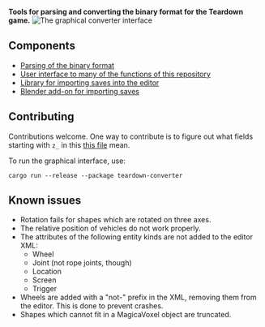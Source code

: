 **Tools for parsing and converting the binary format for the Teardown game.**
![The graphical converter interface](https://user-images.githubusercontent.com/7348146/112862805-710c2100-90b6-11eb-8b4f-26c28c606711.png)

## Components
* [Parsing of the binary format](bin-format)
* [User interface to many of the functions of this repository](user-interface)
* [Library for importing saves into the editor](editor-format)
* [Blender add-on for importing saves](blender)

## Contributing
Contributions welcome. One way to contribute is to figure out what fields starting with `z_` in this [this file](bin-format/src/format.rs) mean.

To run the graphical interface, use:

    cargo run --release --package teardown-converter

## Known issues
* Rotation fails for shapes which are rotated on three axes.
* The relative position of vehicles do not work properly.
* The attributes of the following entity kinds are not added to the editor XML:
  * Wheel
  * Joint (not rope joints, though)
  * Location
  * Screen
  * Trigger
* Wheels are added with a "not-" prefix in the XML, removing them from the editor. This is done to prevent crashes.
* Shapes which cannot fit in a MagicaVoxel object are truncated.

